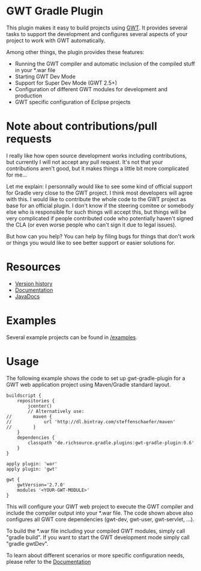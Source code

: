# GWT Gradle Plugin

This plugin makes it easy to build projects using [GWT](http://www.gwtproject.org/). It provides several tasks to support the development and configures several aspects of your project to work with GWT automatically.

Among other things, the plugin provides these features:

* Running the GWT compiler and automatic inclusion of the compiled stuff in your *.war file
* Starting GWT Dev Mode
* Support for Super Dev Mode (GWT 2.5+)
* Configuration of different GWT modules for development and production
* GWT specific configuration of Eclipse projects

# Note about contributions/pull requests

I really like how open source development works including contributions, but currently I will not accept any pull request. It's not that your contributions aren't good, but it makes things a little bit more complicated for me...

Let me explain: I personnally would like to see some kind of official support for Gradle very close to the GWT project. I think most developers will agree with this. I would like to contribute the whole code to the GWT project as base for an official plugin. I don't know if the steering comitee or somebody else who is responsible for such things will accept this, but things will be very complicated if people contributed code who potentially haven't signed the CLA (or even worse people who can't sign it due to legal issues).

But how can you help?
You can help by filing bugs for things that don't work or things you would like to see better support or easier solutions for.

# Resources

* [Version history](http://steffenschaefer.github.io/gwt-gradle-plugin/versions.html)
* [Documentation][doc]
* [JavaDocs][javadoc]

# Examples

Several example projects can be found in [/examples](examples).

# Usage

The following example shows the code to set up gwt-gradle-plugin for a GWT web application project using Maven/Gradle standard layout.

    buildscript {
        repositories {
            jcenter()
            // Alternatively use:
    //        maven {
	//            url 'http://dl.bintray.com/steffenschaefer/maven'
	//        }
        }
        dependencies {
            classpath 'de.richsource.gradle.plugins:gwt-gradle-plugin:0.6'
        }
    }

    apply plugin: 'war'
    apply plugin: 'gwt'

    gwt {
        gwtVersion='2.7.0'
        modules '<YOUR-GWT-MODULE>'
    }
    
This will configure your GWT web project to execute the GWT compiler and include the compiler output into your *.war file. The code shown above also configures all GWT core dependencies (gwt-dev, gwt-user, gwt-servlet, ...).

To build the *.war file including your compiled GWT modules, simply call "gradle build".
If you want to start the GWT development mode simply call "gradle gwtDev".

To learn about different scenarios or more specific configuration needs, please refer to the [Documentation][doc]

[doc]: http://steffenschaefer.github.io/gwt-gradle-plugin/doc/latest/
[javadoc]: http://steffenschaefer.github.io/gwt-gradle-plugin/doc/latest/javadoc/
